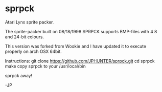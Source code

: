 # sprpck
Atari Lynx sprite packer.

The sprite-packer built on 08/18/1998
SPRPCK supports BMP-files with 4 8 and 24-bit colours.

This version was forked from Wookie and I have updated it to execute properly on arch OSX 64bit.

Instructions:
git clone https://github.com/JPHUNTER/sprpck.git
cd sprpck
make
copy sprpck to your /usr/local/bin

sprpck away!

-JP

